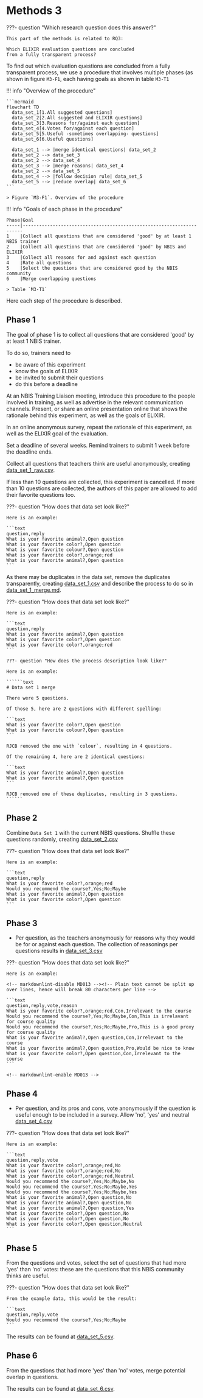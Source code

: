 # Methods 3

???- question "Which research question does this answer?"

    This part of the methods is related to RQ3:

    Which ELIXIR evaluation questions are concluded
    from a fully transparent process?

To find out which evaluation questions are concluded
from a fully transparent process,
we use a procedure that involves multiple phases (as shown
in figure `M3-F1`, each having goals as shown
in table `M3-T1`

!!! info "Overview of the procedure"

    ```mermaid
    flowchart TD
      data_set_1[1.All suggested questions]
      data_set_2[2.All suggested and ELIXIR questions]
      data_set_3[3.Reasons for/against each question]
      data_set_4[4.Votes for/against each question]
      data_set_5[5.Useful -sometimes overlapping- questions]
      data_set_6[6.Useful questions]

      data_set_1 --> |merge identical questions| data_set_2
      data_set_2 --> data_set_3
      data_set_2 --> data_set_4
      data_set_3 --> |merge reasons| data_set_4
      data_set_2 --> data_set_5
      data_set_4 --> |follow decision rule| data_set_5
      data_set_5 --> |reduce overlap| data_set_6
    ```

    > Figure `M3-F1`. Overview of the procedure

!!! info "Goals of each phase in the procedure"

    Phase|Goal
    -----|----------------------------------------------------------------------
    1    |Collect all questions that are considered 'good' by at least 1 NBIS trainer
    2    |Collect all questions that are considered 'good' by NBIS and ELIXIR
    3    |Collect all reasons for and against each question
    4    |Rate all questions
    5    |Select the questions that are considered good by the NBIS community
    6    |Merge overlapping questions

    > Table `M3-T1`

Here each step of the procedure is described.

## Phase 1

The goal of phase 1 is to collect all questions that are considered
'good' by at least 1 NBIS trainer.

To do so, trainers need to

- be aware of this experiment
- know the goals of ELIXIR
- be invited to submit their questions
- do this before a deadline

At an NBIS Training Liaison meeting, introduce this procedure to the people
involved in training, as well as advertise in the relevant communication
channels. Present, or share an online presentation online that shows the
rationale behind this experiment, as well as the goals of ELIXIR.

In an online anonymous survey, repeat the rationale of this experiment,
as well as the ELIXIR goal of the evaluation.

Set a deadline of several weeks. Remind trainers to submit 1 week before
the deadline ends.

Collect all questions that teachers think are useful anonymously,
creating [data_set_1_raw.csv](data_set_1_raw.csv).

If less than 10 questions are collected, this experiment is cancelled.
If more than 10 questions are collected, the authors of this paper
are allowed to add their favorite questions too.

???- question "How does that data set look like?"

    Here is an example:

    ```text
    question,reply
    What is your favorite animal?,Open question
    What is your favorite color?,Open question
    What is your favorite colour?,Open question
    What is your favorite color?,orange;red
    What is your favorite animal?,Open question
    ```

As there may be duplicates in the data set,
remove the duplicates transparently,
creating [data_set_1.csv](data_set_1.csv)
and describe the process to do so in [data_set_1_merge.md](data_set_1_merge.md).

???- question "How does that data set look like?"

    Here is an example:

    ```text
    question,reply
    What is your favorite animal?,Open question
    What is your favorite color?,Open question
    What is your favorite color?,orange;red
    ```

    ???- question "How does the process description look like?"

    Here is an example:

    ``````text
    # Data set 1 merge

    There were 5 questions.

    Of those 5, here are 2 questions with different spelling:

    ```text
    What is your favorite color?,Open question
    What is your favorite colour?,Open question
    ```

    RJCB removed the one with `colour`, resulting in 4 questions.

    Of the remaining 4, here are 2 identical questions:

    ```text
    What is your favorite animal?,Open question
    What is your favorite animal?,Open question
    ```

    RJCB removed one of these duplicates, resulting in 3 questions.
    ``````

## Phase 2

Combine `Data Set 1` with the current NBIS questions.
Shuffle these questions
randomly,
creating [data_set_2.csv](data_set_2.csv)

???- question "How does that data set look like?"

    Here is an example:

    ```text
    question,reply
    What is your favorite color?,orange;red
    Would you recommend the course?,Yes;No;Maybe
    What is your favorite animal?,Open question
    What is your favorite color?,Open question
    ```

## Phase 3

- Per question, as the teachers anonymously for reasons why
  they would be for or against each question.
  The collection of reasonings per questions results in
  [data_set_3.csv](data_set_3.csv)

???- question "How does that data set look like?"

    Here is an example:

    <!-- markdownlint-disable MD013 --><!-- Plain text cannot be split up over lines, hence will break 80 characters per line -->

    ```text
    question,reply,vote,reason
    What is your favorite color?,orange;red,Con,Irrelevant to the course
    Would you recommend the course?,Yes;No;Maybe,Con,This is irrelavant for course quality
    Would you recommend the course?,Yes;No;Maybe,Pro,This is a good proxy for course quality
    What is your favorite animal?,Open question,Con,Irrelevant to the course
    What is your favorite animal?,Open question,Pro,Would be nice to know
    What is your favorite color?,Open question,Con,Irrelevant to the course
    ```

    <!-- markdownlint-enable MD013 -->

## Phase 4

- Per question, and its pros and cons, vote anonymously if the question
  is useful enough to be included in a survey. Allow 'no', 'yes' and neutral
  [data_set_4.csv](data_set_4.csv)

???- question "How does that data set look like?"

    Here is an example:

    ```text
    question,reply,vote
    What is your favorite color?,orange;red,No
    What is your favorite color?,orange;red,No
    What is your favorite color?,orange;red,Neutral
    Would you recommend the course?,Yes;No;Maybe,No
    Would you recommend the course?,Yes;No;Maybe,Yes
    Would you recommend the course?,Yes;No;Maybe,Yes
    What is your favorite animal?,Open question,No
    What is your favorite animal?,Open question,No
    What is your favorite animal?,Open question,Yes
    What is your favorite color?,Open question,No
    What is your favorite color?,Open question,No
    What is your favorite color?,Open question,Neutral
    ```

## Phase 5

From the questions and votes, select the set of questions
that had more 'yes' than 'no' votes:
these are the questions that this NBIS community thinks are useful.

???- question "How does that data set look like?"

    From the example data, this would be the result:

    ```text
    question,reply,vote
    Would you recommend the course?,Yes;No;Maybe
    ```

The results can be found at [data_set_5.csv](data_set_5.csv).

## Phase 6

From the questions that had more 'yes' than 'no' votes,
merge potential overlap in questions.

The results can be found at [data_set_6.csv](data_set_6.csv).

